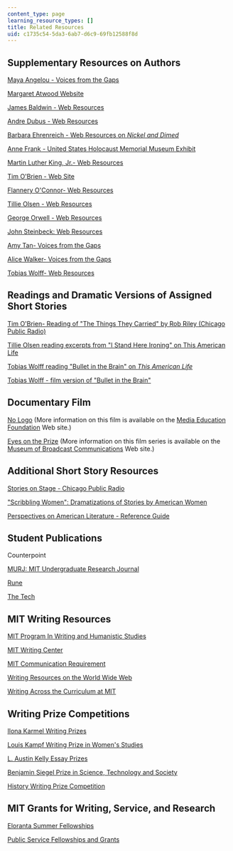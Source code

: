 ```yaml
---
content_type: page
learning_resource_types: []
title: Related Resources
uid: c1735c54-5da3-6ab7-d6c9-69fb12588f8d
---
```


Supplementary Resources on Authors
----------------------------------

[Maya Angelou - Voices from the Gaps](http://voices.cla.umn.edu/artistpages/angelouMaya.php)

[Margaret Atwood Website](http://www.owtoad.com/)

[James Baldwin - Web Resources](https://www.poetryfoundation.org/poets/james-baldwin)

[Andre Dubus - Web Resources](https://www.andredubusshortstories.com/)

[Barbara Ehrenreich - Web Resources on _Nickel and Dimed_](https://www.econlib.org/build-barbara-build-reflections-on-nickel-and-dimed/)

[Anne Frank - United States Holocaust Memorial Museum Exhibit](http://www.ushmm.org/exhibition/anne-frank/htmlsite/)

[Martin Luther King, Jr.- Web Resources](https://thekingcenter.org/about-dr-king/)

[Tim O'Brien - Web Site](https://www.chipublib.org/tim-obrien-biography/)

[Flannery O'Connor- Web Resources](https://www.georgiaencyclopedia.org/articles/arts-culture/flannery-oconnor-1925-1964)

[Tillie Olsen - Web Resources](http://www.tillieolsen.net/about-tillie.php)

[George Orwell - Web Resources](https://www.orwellfoundation.com/the-orwell-foundation/about/about-george-orwell/)

[John Steinbeck: Web Resources](https://www.steinbeck.org/about-john/biography/)

[Amy Tan- Voices from the Gaps](http://voices.cla.umn.edu/artistpages/tanAmy.php)

[Alice Walker- Voices from the Gaps](http://voices.cla.umn.edu/artistpages/walkerAlice.php)

[Tobias Wolff- Web Resources](https://english.stanford.edu/people/tobias-wolff)

Readings and Dramatic Versions of Assigned Short Stories
--------------------------------------------------------

[Tim O'Brien- Reading of "The Things They Carried" by Rob Riley (Chicago Public Radio)](http://web.archive.org/web/20090409121800/http://www.chicagopublicradio.org/audio_library/sos_03audio.asp)

[Tillie Olsen reading excerpts from "I Stand Here Ironing" on This American Life](http://www.thisamericanlife.org/Radio_Episode.aspx?sched=819)

[Tobias Wolff reading "Bullet in the Brain" on _This American Life_](http://www.thisamericanlife.org/Radio_Episode.aspx?sched=1145)

[Tobias Wolff - film version of "Bullet in the Brain"](http://www.imdb.com/title/tt0325129/)

Documentary Film
----------------

[No Logo](http://imdb.com/title/tt0373193/) (More information on this film is available on the [Media Education Foundation](http://www.mediaed.org/videos/CommercialismPoliticsAndMedia/NoLogo) Web site.)

[Eyes on the Prize](http://imdb.com/title/tt0092999/) (More information on this film series is available on the [Museum of Broadcast Communications](https://museum.tv/) Web site.)

Additional Short Story Resources
--------------------------------

[Stories on Stage - Chicago Public Radio](https://www.wbez.org/shows/stories-on-stage/eb0dbd6a-60a2-423d-b6b9-4a4e131a36f9)

["Scribbling Women": Dramatizations of Stories by American Women](https://web.archive.org/web/20070128225244/http://www.scribblingwomen.org/home.html)

[Perspectives on American Literature - Reference Guide](http://www.csustan.edu/english/reuben/pal/TABLE.HTML)

Student Publications
--------------------

Counterpoint

[MURJ: MIT Undergraduate Research Journal](http://murj.mit.edu/)

[Rune](http://web.mit.edu/rune/www/)

[The Tech](http://www-tech.mit.edu/)

MIT Writing Resources
---------------------

[MIT Program In Writing and Humanistic Studies](https://dspace.mit.edu/handle/1721.1/39101)

[MIT Writing Center](https://cmsw.mit.edu/writing-and-communication-center/)

[MIT Communication Requirement](http://web.mit.edu/commreq/index.html)

[Writing Resources on the World Wide Web](http://web.mit.edu/uaa/www/writing/links/)

[Writing Across the Curriculum at MIT](https://cmsw.mit.edu/education/writing-rhetoric-professional-communication/history-wac-mit/)

Writing Prize Competitions
--------------------------

[Ilona Karmel Writing Prizes](http://cmsw.mit.edu/publications/ilona-karmel-writing-prizes/)

[Louis Kampf Writing Prize in Women's Studies](http://web.mit.edu/wgs/prize/)

[L. Austin Kelly Essay Prizes](http://web.mit.edu/kdfund/essay/index.html)

[Benjamin Siegel Prize in Science, Technology and Society](http://sts-program.mit.edu/benjamin-siegel-writing-prize/)

[History Writing Prize Competition](http://web.mit.edu/history/www/)

MIT Grants for Writing, Service, and Research
---------------------------------------------

[Eloranta Summer Fellowships](http://web.mit.edu/eloranta/)

[Public Service Fellowships and Grants](http://web.mit.edu/mitpsc/)